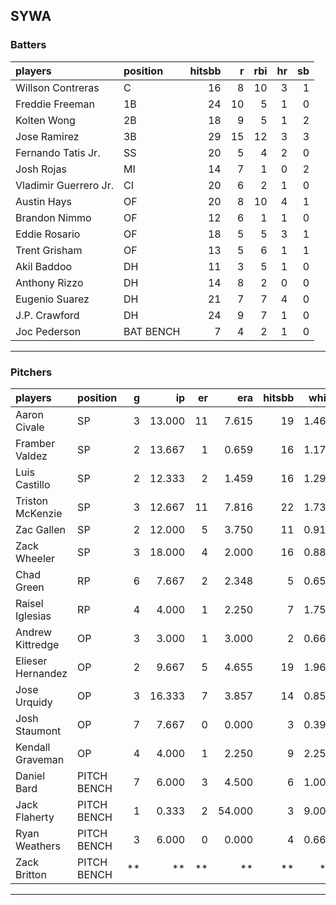 ## SYWA

### Batters

 
|players               |position  | hitsbb|  r| rbi| hr| sb| 
|:---------------------|:---------|------:|--:|---:|--:|--:| 
|Willson Contreras     |C         |     16|  8|  10|  3|  1| 
|Freddie Freeman       |1B        |     24| 10|   5|  1|  0| 
|Kolten Wong           |2B        |     18|  9|   5|  1|  2| 
|Jose Ramirez          |3B        |     29| 15|  12|  3|  3| 
|Fernando Tatis Jr.    |SS        |     20|  5|   4|  2|  0| 
|Josh Rojas            |MI        |     14|  7|   1|  0|  2| 
|Vladimir Guerrero Jr. |CI        |     20|  6|   2|  1|  0| 
|Austin Hays           |OF        |     20|  8|  10|  4|  1| 
|Brandon Nimmo         |OF        |     12|  6|   1|  1|  0| 
|Eddie Rosario         |OF        |     18|  5|   5|  3|  1| 
|Trent Grisham         |OF        |     13|  5|   6|  1|  1| 
|Akil Baddoo           |DH        |     11|  3|   5|  1|  0| 
|Anthony Rizzo         |DH        |     14|  8|   2|  0|  0| 
|Eugenio Suarez        |DH        |     21|  7|   7|  4|  0| 
|J.P. Crawford         |DH        |     24|  9|   7|  1|  0| 
|Joc Pederson          |BAT BENCH |      7|  4|   2|  1|  0| 


* * *

### Pitchers

 
|players           |position    |  g|     ip| er|    era| hitsbb|  whip| so|  w| sv| 
|:-----------------|:-----------|--:|------:|--:|------:|------:|-----:|--:|--:|--:| 
|Aaron Civale      |SP          |  3| 13.000| 11|  7.615|     19| 1.462| 10|  1|  0| 
|Framber Valdez    |SP          |  2| 13.667|  1|  0.659|     16| 1.171|  9|  1|  0| 
|Luis Castillo     |SP          |  2| 12.333|  2|  1.459|     16| 1.297| 16|  1|  0| 
|Triston McKenzie  |SP          |  3| 12.667| 11|  7.816|     22| 1.737| 14|  1|  0| 
|Zac Gallen        |SP          |  2| 12.000|  5|  3.750|     11| 0.917| 15|  1|  0| 
|Zack Wheeler      |SP          |  3| 18.000|  4|  2.000|     16| 0.889| 22|  1|  0| 
|Chad Green        |RP          |  6|  7.667|  2|  2.348|      5| 0.652|  8|  3|  0| 
|Raisel Iglesias   |RP          |  4|  4.000|  1|  2.250|      7| 1.750|  6|  0|  2| 
|Andrew Kittredge  |OP          |  3|  3.000|  1|  3.000|      2| 0.667|  2|  1|  1| 
|Elieser Hernandez |OP          |  2|  9.667|  5|  4.655|     19| 1.966| 10|  0|  0| 
|Jose Urquidy      |OP          |  3| 16.333|  7|  3.857|     14| 0.857| 15|  2|  0| 
|Josh Staumont     |OP          |  7|  7.667|  0|  0.000|      3| 0.391|  6|  1|  0| 
|Kendall Graveman  |OP          |  4|  4.000|  1|  2.250|      9| 2.250|  4|  0|  0| 
|Daniel Bard       |PITCH BENCH |  7|  6.000|  3|  4.500|      6| 1.000|  5|  0|  0| 
|Jack Flaherty     |PITCH BENCH |  1|  0.333|  2| 54.000|      3| 9.000|  1|  0|  0| 
|Ryan Weathers     |PITCH BENCH |  3|  6.000|  0|  0.000|      4| 0.667|  6|  0|  0| 
|Zack Britton      |PITCH BENCH | **|     **| **|     **|     **|    **| **| **| **| 


* * *



